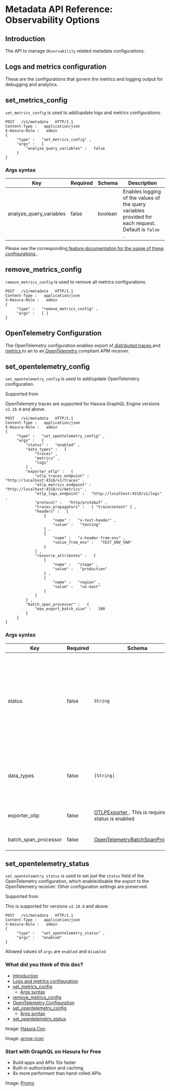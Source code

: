 # Metadata API Reference: Observability Options

## Introduction​

The API to manage `Observability` related metadata configurations.

## Logs and metrics configuration​

These are the configurations that govern the metrics and logging output for debugging and analytics.

## set_metrics_config​

 `set_metrics_config` is used to add/update logs and metrics configurations.

```
POST   /v1/metadata   HTTP/1.1
Content-Type :   application/json
X-Hasura-Role :   admin
{
     "type" :   "set_metrics_config" ,
     "args" :   {
         "analyze_query_variables" :   false
     }
}
```

### Args syntax​

| Key | Required | Schema | Description |
|---|---|---|---|
| analyze_query_variables | false | boolean | Enables logging of the values of the query variables provided for each request. Default is `false` . |


Please see the corresponding[ feature documentation for the usage of these configurations ](https://hasura.io/docs/latest/observability/cloud-monitoring/operations/#capture-query-variables).

## remove_metrics_config​

 `remove_metrics_config` is used to remove all metrics configurations.

```
POST   /v1/metadata   HTTP/1.1
Content-Type :   application/json
X-Hasura-Role :   admin
{
     "type" :   "remove_metrics_config" ,
     "args" :   { }
}
```

## OpenTelemetry Configuration​

The OpenTelemetry configuration enables export of[ distributed traces ](https://hasura.io/docs/latest/observability/cloud-monitoring/tracing/)and[ metrics ](https://hasura.io/docs/latest/observability/enterprise-edition/prometheus/metrics/)to an to an[ OpenTelemetry ](https://opentelemetry.io/)compliant APM receiver.

## set_opentelemetry_config​

 `set_opentelemetry_config` is used to add/update OpenTelemetry configuration.

Supported from

OpenTelemetry traces are supported for Hasura GraphQL Engine versions `v2.18.0` and above.

```
POST   /v1/metadata   HTTP/1.1
Content-Type :   application/json
X-Hasura-Role :   admin
{
     "type" :   "set_opentelemetry_config" ,
     "args" :   {
         "status" :   "enabled" ,
         "data_types" :   [
             "traces" ,
             "metrics" ,
             "logs"
         ] ,
         "exporter_otlp" :   {
             "otlp_traces_endpoint" :   "http://localhost:4318/v1/traces" ,
             "otlp_metrics_endpoint" :   "http://localhost:4318/v1/metrics" ,
             "otlp_logs_endpoint" :   "http://localhost:4318/v1/logs" ,
             "protocol" :   "http/protobuf" ,
             "traces_propagators" :   [ "tracecontext" ] ,
             "headers" :   [
                 {
                     "name" :   "x-test-header" ,
                     "value" :   "testing"
                 } ,
                 {
                     "name" :   "x-header-from-env" ,
                     "value_from_env" :   "TEST_ENV_VAR"
                 }
             ] ,
             "resource_attributes" :   [
                 {
                     "name" :   "stage" ,
                     "value" :   "production"
                 } ,
                 {
                     "name" :   "region" ,
                     "value" :   "us-east"
                 }
             ]
         } ,
         "batch_span_processor" :   {
             "max_export_batch_size" :   100
         }
     }
}
```

### Args syntax​

| Key | Required | Schema | Description |
|---|---|---|---|
| status | false |  `String`  | Toggle to enable or disable the export. Allowed values are `enabled` and `disabled` . Default is `disabled` (If status is not explicitely passed, then the configuration gets disabled) |
| data_types | false |  `[String]`  | List of the types of observability data points to be exported. Allowed types: `traces` and `metrics` only |
| exporter_otlp | false | [ OTLPExporter ](https://hasura.io/docs/latest/api-reference/syntax-defs/#otlpexporter). This is required if status is enabled | OpenTelemetry compliant receiver configuration |
| batch_span_processor | false | [ OpenTelemetryBatchSpanProcessor ](https://hasura.io/docs/latest/api-reference/syntax-defs/#opentelemetrybatchspanprocessor) | OpenTelemetry batch export configuration |


## set_opentelemetry_status​

 `set_opentelemetry_status` is used to set just the `status` field of the OpenTelemetry configuration, which
enable/disable the export to the OpenTelemetry receiver. Other configuration settings are preserved.

Supported from

This is supported for versions `v2.18.0` and above.

```
POST   /v1/metadata   HTTP/1.1
Content-Type :   application/json
X-Hasura-Role :   admin
{
     "type" :   "set_opentelemetry_status" ,
     "args" :   "enabled"
}
```

Allowed values of `args` are `enabled` and `disabled` 

### What did you think of this doc?

- [ Introduction ](https://hasura.io/docs/latest/api-reference/metadata-api/observability/#introduction)
- [ Logs and metrics configuration ](https://hasura.io/docs/latest/api-reference/metadata-api/observability/#logs-and-metrics-configuration)
- [ set_metrics_config ](https://hasura.io/docs/latest/api-reference/metadata-api/observability/#metadata-set-metrics-config)
    - [ Args syntax ](https://hasura.io/docs/latest/api-reference/metadata-api/observability/#set-metrics-config-syntax)
- [ remove_metrics_config ](https://hasura.io/docs/latest/api-reference/metadata-api/observability/#metadata-remove-metrics-config)
- [ OpenTelemetry Configuration ](https://hasura.io/docs/latest/api-reference/metadata-api/observability/#opentelemetry-configuration)
- [ set_opentelemetry_config ](https://hasura.io/docs/latest/api-reference/metadata-api/observability/#metadata-set-opentelemetry-config)
    - [ Args syntax ](https://hasura.io/docs/latest/api-reference/metadata-api/observability/#set-opentelemetry-config-syntax)
- [ set_opentelemetry_status ](https://hasura.io/docs/latest/api-reference/metadata-api/observability/#set-opentelemetry-status)


Image: [ Hasura Con ](https://res.cloudinary.com/dh8fp23nd/image/upload/v1686154570/hasura-con-2023/has-con-light-date_r2a2ud.png)

Image: [ arrow-icon ](https://res.cloudinary.com/dh8fp23nd/image/upload/v1683723549/main-web/chevron-right_ldbi7d.png)

### Start with GraphQL on Hasura for Free

- Build apps and APIs 10x faster
- Built-in authorization and caching
- 8x more performant than hand-rolled APIs


Image: [ Promo ](https://hasura.io/docs/assets/images/hasura-free-ff60e409244e0ea12b5a3045d1a9096b.png)
